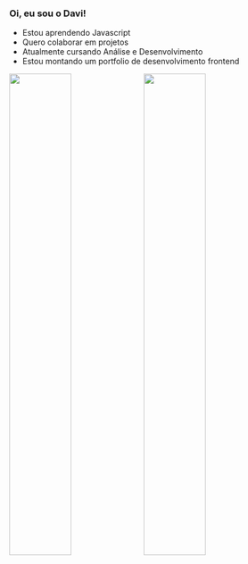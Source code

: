 ### Oi, eu sou o Davi!


-  Estou aprendendo Javascript
-  Quero colaborar em projetos
-  Atualmente cursando Análise e Desenvolvimento
-  Estou montando um portfolio de desenvolvimento frontend



<div>
<img  width="47%" src="https://github-readme-stats.davi-damasio.vercel.app/api?username=davi-damasio&theme=github_dark&hide=prs,issues,&show_icons=true"/>

<img  width="47%" src="https://github-readme-stats.davi-damasio.vercel.app/api/top-langs/?username=davi-damasio&theme=github_dark"/>

</div>
<!--
[![Davi's GitHub stats](https://github-readme-stats.davi-damasio.vercel.app/api?username=davi-damasio&theme=github_dark&hide=prs,issues,&show_icons=true)](https://github.com/davi-damasio/github-readme-stats)
-->
<!--
[![Top Langs](https://github-readme-stats.davi-damasio.vercel.app/api/top-langs/?username=davi-damasio&theme=github_dark )](https://github.com/davi-damasio/github-readme-stats)
-->
